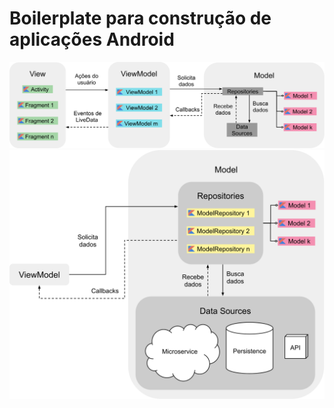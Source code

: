 # Boilerplate para construção de aplicações Android

![](readme-res/mvvm.svg)
![](readme-res/model.svg)
